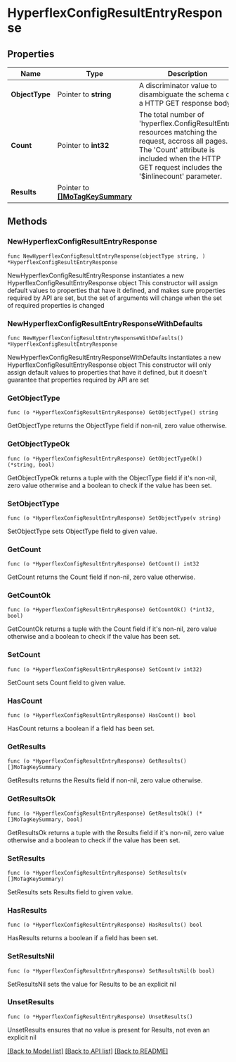 # HyperflexConfigResultEntryResponse

## Properties

Name | Type | Description | Notes
------------ | ------------- | ------------- | -------------
**ObjectType** | Pointer to **string** | A discriminator value to disambiguate the schema of a HTTP GET response body. | 
**Count** | Pointer to **int32** | The total number of &#39;hyperflex.ConfigResultEntry&#39; resources matching the request, accross all pages. The &#39;Count&#39; attribute is included when the HTTP GET request includes the &#39;$inlinecount&#39; parameter. | [optional] 
**Results** | Pointer to [**[]MoTagKeySummary**](mo.TagKeySummary.md) |  | [optional] 

## Methods

### NewHyperflexConfigResultEntryResponse

`func NewHyperflexConfigResultEntryResponse(objectType string, ) *HyperflexConfigResultEntryResponse`

NewHyperflexConfigResultEntryResponse instantiates a new HyperflexConfigResultEntryResponse object
This constructor will assign default values to properties that have it defined,
and makes sure properties required by API are set, but the set of arguments
will change when the set of required properties is changed

### NewHyperflexConfigResultEntryResponseWithDefaults

`func NewHyperflexConfigResultEntryResponseWithDefaults() *HyperflexConfigResultEntryResponse`

NewHyperflexConfigResultEntryResponseWithDefaults instantiates a new HyperflexConfigResultEntryResponse object
This constructor will only assign default values to properties that have it defined,
but it doesn't guarantee that properties required by API are set

### GetObjectType

`func (o *HyperflexConfigResultEntryResponse) GetObjectType() string`

GetObjectType returns the ObjectType field if non-nil, zero value otherwise.

### GetObjectTypeOk

`func (o *HyperflexConfigResultEntryResponse) GetObjectTypeOk() (*string, bool)`

GetObjectTypeOk returns a tuple with the ObjectType field if it's non-nil, zero value otherwise
and a boolean to check if the value has been set.

### SetObjectType

`func (o *HyperflexConfigResultEntryResponse) SetObjectType(v string)`

SetObjectType sets ObjectType field to given value.


### GetCount

`func (o *HyperflexConfigResultEntryResponse) GetCount() int32`

GetCount returns the Count field if non-nil, zero value otherwise.

### GetCountOk

`func (o *HyperflexConfigResultEntryResponse) GetCountOk() (*int32, bool)`

GetCountOk returns a tuple with the Count field if it's non-nil, zero value otherwise
and a boolean to check if the value has been set.

### SetCount

`func (o *HyperflexConfigResultEntryResponse) SetCount(v int32)`

SetCount sets Count field to given value.

### HasCount

`func (o *HyperflexConfigResultEntryResponse) HasCount() bool`

HasCount returns a boolean if a field has been set.

### GetResults

`func (o *HyperflexConfigResultEntryResponse) GetResults() []MoTagKeySummary`

GetResults returns the Results field if non-nil, zero value otherwise.

### GetResultsOk

`func (o *HyperflexConfigResultEntryResponse) GetResultsOk() (*[]MoTagKeySummary, bool)`

GetResultsOk returns a tuple with the Results field if it's non-nil, zero value otherwise
and a boolean to check if the value has been set.

### SetResults

`func (o *HyperflexConfigResultEntryResponse) SetResults(v []MoTagKeySummary)`

SetResults sets Results field to given value.

### HasResults

`func (o *HyperflexConfigResultEntryResponse) HasResults() bool`

HasResults returns a boolean if a field has been set.

### SetResultsNil

`func (o *HyperflexConfigResultEntryResponse) SetResultsNil(b bool)`

 SetResultsNil sets the value for Results to be an explicit nil

### UnsetResults
`func (o *HyperflexConfigResultEntryResponse) UnsetResults()`

UnsetResults ensures that no value is present for Results, not even an explicit nil

[[Back to Model list]](../README.md#documentation-for-models) [[Back to API list]](../README.md#documentation-for-api-endpoints) [[Back to README]](../README.md)


